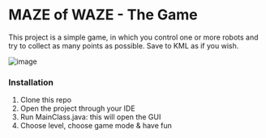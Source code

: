 # MAZE of WAZE - The Game


This project is a simple game, in which you control one or more robots and try to collect as many points as possible.
Save to KML as if you wish.

![image](https://user-images.githubusercontent.com/58428493/72688025-3a2e9880-3b0c-11ea-924b-f74179493765.png)

### Installation

1. Clone this repo
2. Open the project through your IDE
3. Run MainClass.java: this will open the GUI 
4. Choose level, choose game mode & have fun
